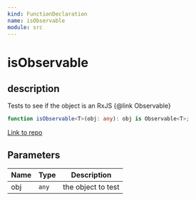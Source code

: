 ```yaml
---
kind: FunctionDeclaration
name: isObservable
module: src
---
```


# isObservable

## description

Tests to see if the object is an RxJS {@link Observable}

```ts
function isObservable<T>(obj: any): obj is Observable<T>;
```

[Link to repo](https://github.com/ReactiveX/rxjs/blob/master/src/internal/util/isObservable.ts#L7-L9)

## Parameters

| Name | Type  | Description        |
| ---- | ----- | ------------------ |
| obj  | `any` | the object to test |
